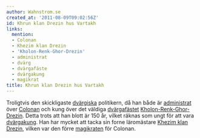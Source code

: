 ```yaml
---
author: Wahnstrom.se
created_at: '2011-08-09T09:02:56Z'
id: Khrun klan Drezin hus Vartakh
links:
  mention:
  - Colonan
  - Khezim klan Drezin
  - 'Kholon-Renk-Ghor-Drezin'
  - administrat
  - dvärg
  - dvärgafäste
  - dvärgakung
  - magikrat
title: Khrun klan Drezin hus Vartakh
---
```


Troligtvis den skickligaste [dvärgiska] politikern, då han både är [administrat] över [Colonan] och
kung över det väldiga [dvärgafästet][] [Kholon-Renk-Ghor-Drezin]. Detta trots att han blott är 150
år, vilket räknas som ungt för att vara [dvärgakung]. Han har mycket att tacka sin forne läromästare
[Khezim klan Drezin], vilken var den förre [magikraten] för Colonan.

  [dvärgiska]: dvärg
  [administrat]: administrat
  [Colonan]: Colonan
  [dvärgafästet]: dvärgafäste
  [Kholon-Renk-Ghor-Drezin]: Kholon-Renk-Ghor-Drezin
  [dvärgakung]: dvärgakung
  [Khezim klan Drezin]: Khezim_klan_Drezin
  [magikraten]: magikrat